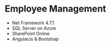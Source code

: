 # Employee Management
- Net Framework 4.7.1
- SQL Server on Azure
- SharePoint Online
- AngularJs & Bootstrap
